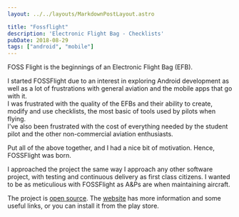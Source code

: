 ```yaml
---
layout: ../../layouts/MarkdownPostLayout.astro

title: "Fossflight"
description: 'Electronic Flight Bag - Checklists'
pubDate: 2018-08-29
tags: ["android", "mobile"]
---
```


FOSS Flight is the beginnings of an Electronic Flight Bag (EFB).  

I started FOSSFlight due to an interest in exploring Android development as well as a lot of frustrations with general aviation and the mobile apps that go with it.  
I was frustrated with the quality of the EFBs and their ability to create, modify and use checklists, the most basic of tools used by pilots when flying.  
I've also been frustrated with the cost of everything needed by the student pilot and the other non-commercial aviation enthusiasts.  

Put all of the above together, and I had a nice bit of motivation.  Hence, FOSSFlight was born.

I approached the project the same way I approach any other software project, with testing and continuous delivery as first class citizens.  I wanted to be as meticulious with FOSSFlight as A&Ps are when maintaining aircraft.  

The project is [open source](https://gitlab.com/Spargonaut/FOSSFlight-Checklists).  The [website](http://fossflight.org/) has more information and some useful links, or you can install it from the play store.




